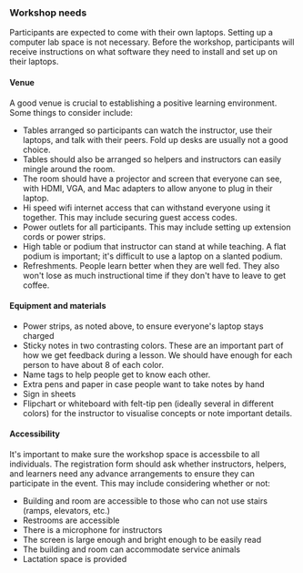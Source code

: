 ### Workshop needs

Participants are expected to come with their own laptops.  Setting up a computer lab space is not necessary. Before the workshop, participants will receive instructions on what software they need to install and set up on their laptops.

#### Venue

A good venue is crucial to establishing a positive learning environment.  Some things to consider include:

* Tables arranged so participants can watch the instructor, use their laptops, and talk with their peers.  Fold up desks are usually not a good choice.
* Tables should also be arranged so helpers and instructors can easily mingle around the room.
* The room should have a projector and screen that everyone can see, with HDMI, VGA, and Mac adapters to allow anyone to plug in their laptop.
* Hi speed  wifi internet access that can withstand everyone using it together. This may include securing guest access codes.
* Power outlets for all participants. This may include setting up extension cords or power strips.
* High table or podium that instructor can stand at while teaching.  A flat podium is important; it's difficult to use a laptop on a slanted podium.
* Refreshments. People learn better when they are well fed.  They also won't lose as much instructional time if they don't have to leave to get coffee.

#### Equipment and materials

* Power strips, as noted above, to ensure everyone's laptop stays charged
* Sticky notes in two contrasting colors. These are an important part of how we get feedback during a lesson.  We should have enough for each person to have about 8 of each color.
* Name tags to help people get to know each other.
* Extra pens and paper in case people want to take notes by hand
* Sign in sheets
* Flipchart or whiteboard with felt-tip pen (ideally several in different colors) for the instructor to visualise concepts or note important details.

#### Accessibility

It's important to make sure the workshop space is accessbile to all individuals. The registration form should ask whether instructors, helpers, and learners need any advance arrangements to ensure they can participate in the event. This may include considering whether or not:

* Building and room are accessible to those who can not use stairs (ramps, elevators, etc.)
* Restrooms are accessible
* There is a microphone for instructors
* The screen is large enough and bright enough to be easily read
* The building and room can accommodate service animals
* Lactation space is provided
